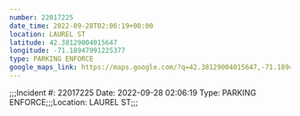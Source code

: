 ```yaml
---
number: 22017225
date_time: 2022-09-28T02:06:19+00:00
location: LAUREL ST
latitude: 42.38129004015647
longitude: -71.18947991225377
type: PARKING ENFORCE
google_maps_link: https://maps.google.com/?q=42.38129004015647,-71.18947991225377
---
```


;;;Incident #: 22017225  Date: 2022-09-28 02:06:19   Type: PARKING ENFORCE;;;Location: LAUREL ST;;;

